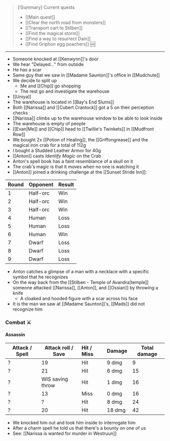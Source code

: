 > [!Summary] Current quests
> - [[Main quest]]
> - [[Clear the north road from monsters]]
> - [[Transport cart to Stilben]]
> - [[Find the magical storm]]
> - [[Find a way to resurrect Dain]]
> - [[Find Griphon egg poachers]] 🆕

---
- Someone knocked at [[Kenwynn]]'s door
- We hear "Delayed..." from outside
- He has a scar
- Same guy that we saw in [[Madame Saunton]]'s office in [[Mudchute]]
- We decide to split up
	- Me and [[Chip]] go shopping
	- The rest go and investigate the warehouse
- [[Uniya]]
- The warehouse is located in [[Bay's End Slums]]
- Both [[Narissa]] and [[Cubert Crantock]] got a 5 on their perception checks
- [[Narissa]] climbs up to the warehouse window to be able to look inside
- The warehouse is empty of people
- [[Evan|Me]] and [[Chip]] head to [[Twillie's Twinkets]] in [[Mudfront Row]]
- We bought 2x [[Potion of Healing]], the [[Griffongrease]] and the magical iron crab for a total of 112g
- I bought a Studded Leather Armor for 40g
- [[Anton]] casts _Identify Magic_ on the Crab
- Anton's spell book has a faint resemblance of a skull on it
- The crab's magic is that it moves when no one is watching it
- [[Anton]] joined a drinking challenge at the [[Sunset Stride Inn]]:

| Round | Opponent | Result |
| ----- | -------- | ------ |
| 1     | Half-orc | Win    |
| 2     | Half-orc | Win    |
| 3     | Half-orc | Win    |
| 4     | Human    | Loss   |
| 5     | Human    | Loss   |
| 6     | Human    | Win    |
| 7     | Dwarf    | Loss   |
| 8     | Dwarf    | Loss   |
| 9     | Dwarf    | Loss   |

- Anton catches a glimpse of a man with a necklace with a specific symbol that he recognizes
- On the way back from the [[Stilben - Temple of Avandra|temple]] someone attacked [[Narissa]], [[Anton]], and [[Ossian]] by throwing a knife
	- A cloaked and hooded figure with a scar across his face
- It is the man we saw at [[Madame Saunton]]'s, [[Mads]] did not recognize him
### Combat ⚔

#### Assassin

| Attack / Spell | Attack roll / Save | Hit / Miss | Damage | Total damage |
| -------------- | ------------------ | :--------- | ------ | ------------ |
| ?              | 19                 | Hit        | 9 dmg  | 9            |
| ?              | 21                 | Hit        | 6 dmg  | 15           |
| ?              | WIS saving throw   | Hit        | 1 dmg  | 16           |
| ?              | 13                 | Miss       | 0 dmg  | 16           |
| ?              | ?                  | Hit        | 8 dmg  | 24           |
| ?              | 20                 | Hit        | 18 dmg | 42           |

- We knocked him out and took him inside to interrogate him
- After a charm spell he told us that there's a bounty on one of us
- See: [[Narissa is wanted for murder in Westruun]]